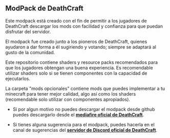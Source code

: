 ## ModPack de DeathCraft

Este modpack está creado con el fin de permitir a los jugadores de DeathCraft descargar los mods con facilidad y confianza para que puedan disfrutar del servidor.

El modpack fue creado junto a los pioneros de DeathCraft, quienes ayudaron a dar forma a él sugiriendo y votando; siempre se adaptará al gusto de la comunidad.

Este repositorio contiene shaders y resource packs recomendados para que los jugadores obtengan una buena experiencia. Es recomendable utilizar shaders solo si se tienen componentes con la capacidad de ejecutarlos.

La carpeta "mods opcionales" contiene mods que puedes implementar a tu minecraft para tener mejor calidad, algo así como los shaders (recomendable solo utilizar con componentes apropiados).

- Si por algun motivo no puedes descargar el modpack desde github puedes descargarlo desde el [**mediafire oficial de DeathCraft**](https://www.mediafire.com/file/3k6yhvh7xxj6lh4/DeathCraft-1.0.zip/file).

- Si tienes alguna sugerencia para el modpack, puedes hacerla en el canal de sugerencias del [**servidor de Discord oficial de DeathCraft**](https://discord.gg/8Wgc9ftGg7).
